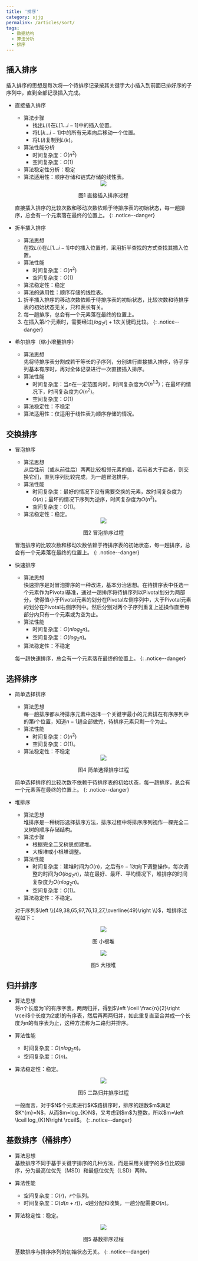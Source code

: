```yaml
---
title: '排序'
category: sjjg
permalink: /articles/sort/
tags:
  - 数据结构
  - 算法分析
  - 排序
---
```


## 插入排序
插入排序的思想是每次将一个待排序记录按其关键字大小插入到前面已排好序的子序列中，直到全部记录插入完成。
* 直接插入排序
  - 算法步骤
    - 找出$L\left ( i\right )$在$L\left [1...i-1\right]$中的插入位置。
    - 将$L\left [k...i-1\right]$中的所有元素向后移动一个位置。
    - 将$L\left ( i\right )$复制到$L\left ( k\right )$。
  - 算法性能分析
    - 时间复杂度：$O\left( n^{2} \right)$
    - 空间复杂度：$O\left( 1 \right)$
  - 算法稳定性分析：稳定
  - 算法适用性：顺序存储和链式存储的线性表。
  <div align='center'>
    <img src="assets/images/data_structure/sort1.jpg">
    <p>图1 直接插入排序过程</p>
  </div>
  
  直接插入排序的比较次数和移动次数依赖于待排序表的初始状态，每一趟排序，总会有一个元素落在最终的位置上。
  {: .notice--danger}

* 折半插入排序
  - 算法思想<br>
    在找$L\left ( i\right )$在$L\left [1...i-1\right]$中的插入位置时，采用折半查找的方式查找其插入位置。
  - 算法性能
    - 时间复杂度：$O\left( n^{2} \right)$
    - 空间复杂度：$O\left( 1 \right)$
  - 算法稳定性：稳定
  - 算法的适用性：顺序存储的线性表。
  
  1. 折半插入排序的移动次数依赖于待排序表的初始状态，比较次数和待排序表的初始状态无关，只和表长有关。
  2. 每一趟排序，总会有一个元素落在最终的位置上。
  3. 在插入第$i$个元素时，需要经过$\left \lfloor log_{2}i\right \rfloor + 1$次关键码比较。
  {: .notice--danger}

* 希尔排序（缩小增量排序）
  - 算法思想<br>
    先将待排序表分割成若干等长的子序列，分别进行直接插入排序，待子序列基本有序时，再对全体记录进行一次直接插入排序。
  - 算法性能
    - 时间复杂度：当$n$在一定范围内时，时间复杂度为$O\left( n^{1.3} \right)$；在最坏的情况下，时间复杂度为$O\left( n^{2} \right)$。
    - 空间复杂度：$O\left( 1 \right)$
  - 算法稳定性：不稳定
  - 算法适用性：仅适用于线性表为顺序存储的情况。

## 交换排序
* 冒泡排序
  - 算法思想<br>
    从后往前（或从前往后）两两比较相邻元素的值，若前者大于后者，则交换它们，直到序列比较完成，为一趟冒泡排序。
  - 算法性能
    - 时间复杂度：最好的情况下没有需要交换的元素，故时间复杂度为$O\left( n \right)$；最坏的情况下序列为逆序，时间复杂度为$O\left( n^{2} \right)$。
    - 空间复杂度：$O\left( 1 \right)$。
  - 算法稳定性：稳定。
  <div align='center'>
    <img src="assets/images/data_structure/sort2.jpg">
    <p>图2 冒泡排序过程</p>
  </div>
  
  冒泡排序的比较次数和移动次数依赖于待排序表的初始状态，每一趟排序，总会有一个元素落在最终的位置上。
  {: .notice--danger}
  
* 快速排序
  - 算法思想<br>
    快速排序是对冒泡排序的一种改进，基本分治思想。在待排序表中任选一个元素作为Pivotal基准，通过一趟排序将待排序列以Pivotal划分为两部分，使得值小于Pivotal元素的划分在Pivotal左侧序列中，大于Pivotal元素的划分在Pivotal右侧序列中。然后分别对两个子序列重复上述操作直至每部分内只有一个元素或为空为止。
  - 算法性能
    - 时间复杂度：$O\left(nlog_{2}n\right)$。
    - 空间复杂度：$O\left(log_{2}n\right)$。
  - 算法稳定性：不稳定

  每一趟快速排序，总会有一个元素落在最终的位置上。
  {: .notice--danger}
## 选择排序
* 简单选择排序
  - 算法思想<br>
    每一趟排序都从待排序元素中选择一个关键字最小的元素排在有序序列中的第$i$个位置，知道$n-1$趟全部做完，待排序元素只剩一个为止。
  - 算法性能
    - 时间复杂度：$O\left( n^{2} \right)$
    - 空间复杂度：$O\left( 1 \right)$。
  - 算法稳定性：不稳定
  
  <div align='center'>
    <img src="assets/images/data_structure/sort3.jpg">
    <p>图4 简单选择排序过程</p>
  </div>

  简单选择排序的比较次数不依赖于待排序表的初始状态，每一趟排序，总会有一个元素落在最终的位置上。
  {: .notice--danger}

* 堆排序
  - 算法思想<br>
    堆排序是一种树形选择排序方法，排序过程中将排序序列视作一棵完全二叉树的顺序存储结构。
  - 算法步骤
    - 根据完全二叉树思想建堆。
    - 大根堆或小根堆调整。
  - 算法性能
    - 时间复杂度：建堆时间为$O\left( n \right)$，之后有$n-1$次向下调整操作，每次调整的时间为$O\left(log_{2}n\right)$，故在最好、最坏、平均情况下，堆排序的时间复杂度为$O\left(nlog_{2}n\right)$。
    - 空间复杂度：$O\left( 1 \right)$。
  - 算法稳定性：不稳定。
  
  对于序列$\left \\{49,38,65,97,76,13,27,\overline{49}\right \\}$，堆排序过程如下：
  <div align='center'>
    <img src="assets/images/data_structure/sort5.jpg">
    <p>图 小根堆</p>
  </div>
  <div align='center'>
    <img src="assets/images/data_structure/sort6.jpg">
    <p>图5 大根堆</p>
  </div>

## 归并排序
- 算法思想<br>
  将$n$个长度为1的有序字表，两两归并，得到$\left \lceil \frac{n}{2}\right \rceil$个长度为2或1的有序表，然后再两两归并，如此重复直至合并成一个长度为n的有序表为止，这种方法称为二路归并排序。
- 算法性能
  - 时间复杂度：$O\left(nlog_{2}n\right)$。
  - 空间复杂度：$O\left( n \right)$。
- 算法稳定性：稳定。

  <div align='center'>
    <img src="assets/images/data_structure/sort4.jpg">
    <p>图5 二路归并排序过程</p>
  </div>
  一般而言，对于$N$个元素进行$K$路排序时，排序的趟数$m$满足$K^{m}=N$，从而$m=log_{K}N$，又考虑到$m$为整数，所以$m=\left \lceil log_{K}N\right \rceil$。
  {: .notice--danger}

## 基数排序（桶排序）
- 算法思想<br>
  基数排序不同于基于关键字排序的几种方法，而是采用关键字的多位比较排序，分为最高位优先（MSD）和最低位优先（LSD）两种。
- 算法性能
  - 空间复杂度：$O\left(r\right)$，$r$个队列。
  - 时间复杂度：$O\left ( d\left ( n+r\right )\right )$，$d$趟分配和收集，一趟分配需要$O\left(n\right)$。
- 算法稳定性：稳定。

  <div align='center'>
    <img src="assets/images/data_structure/sort7.jpg">
    <p>图5 基数排序过程</p>
  </div>

  基数排序与排序序列的初始状态无关。
  {: .notice--danger}